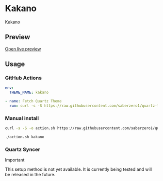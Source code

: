 # Kakano

[Kakano](https://isaac.freeman.org.nz)

## Preview

[Open live preview](https://quartz-themes.github.io/kakano/)

## Usage

### GitHub Actions

```yaml
env:
  THEME_NAME: kakano
```

```yaml
- name: Fetch Quartz Theme
  run: curl -s -S https://raw.githubusercontent.com/saberzero1/quartz-themes/master/action.sh | bash -s -- $THEME_NAME
```

### Manual install

```bash
curl -s -S -o action.sh https://raw.githubusercontent.com/saberzero1/quartz-themes/master/action.sh

./action.sh kakano
```

### Quartz Syncer

> [!IMPORTANT]
> This setup method is not yet available. It is currently being tested and will be released in the future.
